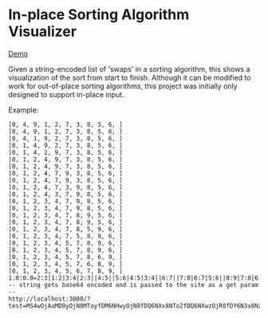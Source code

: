# In-place Sorting Algorithm Visualizer
[Demo](http://sorting-homework-tests.herokuapp.com/?test=MS4wOjEuMD05OjF8NDoxfDk6Mnw0OjJ8fDk6N3x8OTozfDc6M3w0OjN8fDk6OHx8OTo1fDg6NXw3OjV8fDk6Nnw4OjZ8Nzo2)

Given a string-encoded list of 'swaps' in a sorting algorithm, this shows a visualization of the sort from start to finish.
Although it can be modified to work for out-of-place sorting algorithms, this project was initially only designed to support in-place input.

Example:
```
[0, 4, 9, 1, 2, 7, 3, 8, 5, 6, ]
[0, 4, 9, 1, 2, 7, 3, 8, 5, 6, ]
[0, 4, 1, 9, 2, 7, 3, 8, 5, 6, ]
[0, 1, 4, 9, 2, 7, 3, 8, 5, 6, ]
[0, 1, 4, 2, 9, 7, 3, 8, 5, 6, ]
[0, 1, 2, 4, 9, 7, 3, 8, 5, 6, ]
[0, 1, 2, 4, 9, 7, 3, 8, 5, 6, ]
[0, 1, 2, 4, 7, 9, 3, 8, 5, 6, ]
[0, 1, 2, 4, 7, 9, 3, 8, 5, 6, ]
[0, 1, 2, 4, 7, 3, 9, 8, 5, 6, ]
[0, 1, 2, 4, 3, 7, 9, 8, 5, 6, ]
[0, 1, 2, 3, 4, 7, 9, 8, 5, 6, ]
[0, 1, 2, 3, 4, 7, 9, 8, 5, 6, ]
[0, 1, 2, 3, 4, 7, 8, 9, 5, 6, ]
[0, 1, 2, 3, 4, 7, 8, 9, 5, 6, ]
[0, 1, 2, 3, 4, 7, 8, 5, 9, 6, ]
[0, 1, 2, 3, 4, 7, 5, 8, 9, 6, ]
[0, 1, 2, 3, 4, 5, 7, 8, 9, 6, ]
[0, 1, 2, 3, 4, 5, 7, 8, 9, 6, ]
[0, 1, 2, 3, 4, 5, 7, 8, 6, 9, ]
[0, 1, 2, 3, 4, 5, 7, 6, 8, 9, ]
[0, 1, 2, 3, 4, 5, 6, 7, 8, 9, ]
1.0:0.0=2:3|1:2|3:4|2:3||4:5||5:6|4:5|3:4||6:7||7:8|6:7|5:6||8:9|7:8|6:7
-- string gets base64 encoded and is passed to the site as a get param --
http://localhost:3000/?test=MS4wOjAuMD0yOjN8MToyfDM6NHwyOjN8fDQ6NXx8NTo2fDQ6NXwzOjR8fDY6N3x8Nzo4fDY6N3w1OjZ8fDg6OXw3Ojh8Njo3
```
